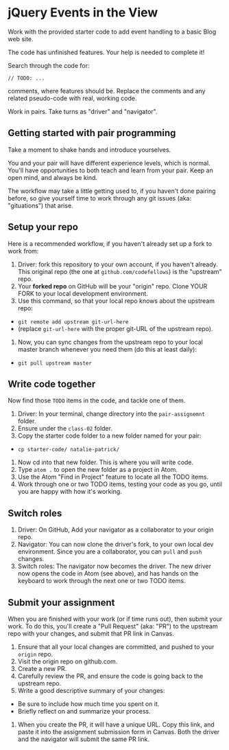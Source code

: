 # jQuery Events in the View

Work with the provided starter code to add event handling to a basic Blog web site.

The code has unfinished features. Your help is needed to complete it!

Search through the code for:

 `// TODO: ...`

comments, where features should be. Replace the comments and any related pseudo-code with real, working code.

Work in pairs. Take turns as "driver" and "navigator".

## Getting started with pair programming

Take a moment to shake hands and introduce yourselves.

You and your pair will have different experience levels, which is normal. You'll have opportunities to both teach and learn from your pair. Keep an open mind, and always be kind.

The workflow may take a little getting used to, if you haven't done pairing before, so give yourself time to work through any git issues (aka: "gituations") that arise.

## Setup your repo

Here is a recommended workflow, if you haven't already set up a fork to work from:

1. Driver: fork this repository to your own account, if you haven't already. This original repo (the one at `github.com/codefellows`) is the "upstream" repo.
1. Your **forked repo** on GitHub will be your "origin" repo. Clone YOUR FORK to your local development environment.
1. Use this command, so that your local repo knows about the upstream repo:
  - `git remote add upstream git-url-here`
  - (replace `git-url-here` with the proper git-URL of the upstream repo).
1. Now, you can sync changes from the upstream repo to your local master branch whenever you need them (do this at least daily):
  - `git pull upstream master`

## Write code together

Now find those `TODO` items in the code, and tackle one of them.

1. Driver: In your terminal, change directory into the `pair-assignemnt` folder.
1. Ensure under the `class-02` folder.
1. Copy the starter code folder to a new folder named for your pair:
 - `cp starter-code/ natalie-patrick/`
1. Now cd into that new folder. This is where you will write code.
1. Type `atom .` to open the new folder as a project in Atom.
1. Use the Atom "Find in Project" feature to locate all the TODO items.
1. Work through one or two TODO items, testing your code as you go, until you are happy with how it's working.

## Switch roles
1. Driver: On GitHub, Add your navigator as a collaborator to your origin repo.
1. Navigator: You can now clone the driver's fork, to your own local dev environment. Since you are a collaborator, you can `pull` and `push` changes.
1. Switch roles: The navigator now becomes the driver. The new driver now opens the code in Atom (see above), and has hands on the keyboard to work through the next one or two TODO items.

## Submit your assignment

When you are finished with your work (or if time runs out), then submit your work. To do this, you'll create a "Pull Request" (aka: "PR") to the upstream repo with your changes, and submit that PR link in Canvas.

1. Ensure that all your local changes are committed, and pushed to your `origin` repo.
2. Visit the origin repo on github.com.
1. Create a new PR.
1. Carefully review the PR, and ensure the code is going back to the upstream repo.
1. Write a good descriptive summary of your changes:
  - Be sure to include how much time you spent on it.
  - Briefly reflect on and summarize your process.
1. When you create the PR, it will have a unique URL. Copy this link, and paste it into the assignment submission form in Canvas. Both the driver and the navigator will submit the same PR link.
